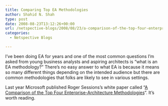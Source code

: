 ```yaml
---
title: Comparing Top EA Methodologies
author: Shahid N. Shah
type: post
date: 2008-08-23T13:12:26+00:00
url: /netspective-blogs/2008/08/23/a-comparison-of-the-top-four-enterprise-architecture-methodologies/
categories:
  - Netspective Blogs

---
```

I&#8217;ve been doing EA for years and one of the most common questions I&#8217;m asked from young business analysts and aspiring architects is &#8220;what is an EA methodology?&#8221; There&#8217;s no easy answer to what EA is because it means so many different things depending on the intended audience but there are common methodologies that folks are likely to see in various settings.

Last year Microsoft published Roger Sessions&#8217;s white paper called &#8220;<a href="http://msdn.microsoft.com/en-us/bb466232.aspx" target="_blank">A Comparison of the Top Four Enterprise-Architecture Methodologies</a>&#8220;. It&#8217;s worth reading.